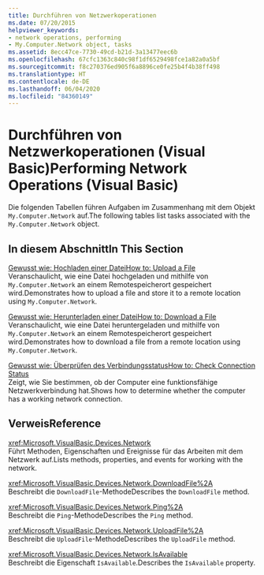 ```yaml
---
title: Durchführen von Netzwerkoperationen
ms.date: 07/20/2015
helpviewer_keywords:
- network operations, performing
- My.Computer.Network object, tasks
ms.assetid: 8ecc47ce-7730-49cd-b21d-3a13477eec6b
ms.openlocfilehash: 67cfc1363c840c98f1df6529498fce1a82a0a5bf
ms.sourcegitcommit: f8c270376ed905f6a8896ce0fe25b4f4b38ff498
ms.translationtype: HT
ms.contentlocale: de-DE
ms.lasthandoff: 06/04/2020
ms.locfileid: "84360149"
---
```

# <a name="performing-network-operations-visual-basic"></a><span data-ttu-id="f7b44-102">Durchführen von Netzwerkoperationen (Visual Basic)</span><span class="sxs-lookup"><span data-stu-id="f7b44-102">Performing Network Operations (Visual Basic)</span></span>

<span data-ttu-id="f7b44-103">Die folgenden Tabellen führen Aufgaben im Zusammenhang mit dem Objekt `My.Computer.Network` auf.</span><span class="sxs-lookup"><span data-stu-id="f7b44-103">The following tables list tasks associated with the `My.Computer.Network` object.</span></span>  
  
## <a name="in-this-section"></a><span data-ttu-id="f7b44-104">In diesem Abschnitt</span><span class="sxs-lookup"><span data-stu-id="f7b44-104">In This Section</span></span>  

 [<span data-ttu-id="f7b44-105">Gewusst wie: Hochladen einer Datei</span><span class="sxs-lookup"><span data-stu-id="f7b44-105">How to: Upload a File</span></span>](how-to-upload-a-file.md)  
 <span data-ttu-id="f7b44-106">Veranschaulicht, wie eine Datei hochgeladen und mithilfe von `My.Computer.Network` an einem Remotespeicherort gespeichert wird.</span><span class="sxs-lookup"><span data-stu-id="f7b44-106">Demonstrates how to upload a file and store it to a remote location using `My.Computer.Network`.</span></span>  
  
 [<span data-ttu-id="f7b44-107">Gewusst wie: Herunterladen einer Datei</span><span class="sxs-lookup"><span data-stu-id="f7b44-107">How to: Download a File</span></span>](how-to-download-a-file.md)  
 <span data-ttu-id="f7b44-108">Veranschaulicht, wie eine Datei heruntergeladen und mithilfe von `My.Computer.Network` an einem Remotespeicherort gespeichert wird.</span><span class="sxs-lookup"><span data-stu-id="f7b44-108">Demonstrates how to download a file from a remote location using `My.Computer.Network`.</span></span>  
  
 [<span data-ttu-id="f7b44-109">Gewusst wie: Überprüfen des Verbindungsstatus</span><span class="sxs-lookup"><span data-stu-id="f7b44-109">How to: Check Connection Status</span></span>](how-to-check-connection-status.md)  
 <span data-ttu-id="f7b44-110">Zeigt, wie Sie bestimmen, ob der Computer eine funktionsfähige Netzwerkverbindung hat.</span><span class="sxs-lookup"><span data-stu-id="f7b44-110">Shows how to determine whether the computer has a working network connection.</span></span>  
  
## <a name="reference"></a><span data-ttu-id="f7b44-111">Verweis</span><span class="sxs-lookup"><span data-stu-id="f7b44-111">Reference</span></span>  

 <xref:Microsoft.VisualBasic.Devices.Network>  
 <span data-ttu-id="f7b44-112">Führt Methoden, Eigenschaften und Ereignisse für das Arbeiten mit dem Netzwerk auf.</span><span class="sxs-lookup"><span data-stu-id="f7b44-112">Lists methods, properties, and events for working with the network.</span></span>  
  
 <xref:Microsoft.VisualBasic.Devices.Network.DownloadFile%2A>  
 <span data-ttu-id="f7b44-113">Beschreibt die `DownloadFile`-Methode</span><span class="sxs-lookup"><span data-stu-id="f7b44-113">Describes the `DownloadFile` method.</span></span>  
  
 <xref:Microsoft.VisualBasic.Devices.Network.Ping%2A>  
 <span data-ttu-id="f7b44-114">Beschreibt die `Ping`-Methode</span><span class="sxs-lookup"><span data-stu-id="f7b44-114">Describes the `Ping` method.</span></span>  
  
 <xref:Microsoft.VisualBasic.Devices.Network.UploadFile%2A>  
 <span data-ttu-id="f7b44-115">Beschreibt die `UploadFile`-Methode</span><span class="sxs-lookup"><span data-stu-id="f7b44-115">Describes the `UploadFile` method.</span></span>  
  
 <xref:Microsoft.VisualBasic.Devices.Network.IsAvailable>  
 <span data-ttu-id="f7b44-116">Beschreibt die Eigenschaft `IsAvailable`.</span><span class="sxs-lookup"><span data-stu-id="f7b44-116">Describes the `IsAvailable` property.</span></span>
